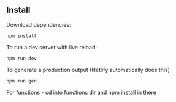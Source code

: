 ## Install

Download dependencies:

`npm install`

To run a dev server with live reload:

`npm run dev`

To generate a production output (Netlify automatically does this)

`npm run gen`

For functions - cd into functions dir and npm install in there
